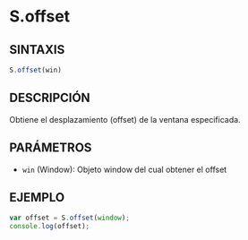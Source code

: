 # S.offset

## SINTAXIS
```javascript
S.offset(win)
```

## DESCRIPCIÓN
Obtiene el desplazamiento (offset) de la ventana especificada.

## PARÁMETROS
- `win` (Window): Objeto window del cual obtener el offset

## EJEMPLO
```javascript
var offset = S.offset(window);
console.log(offset);
```